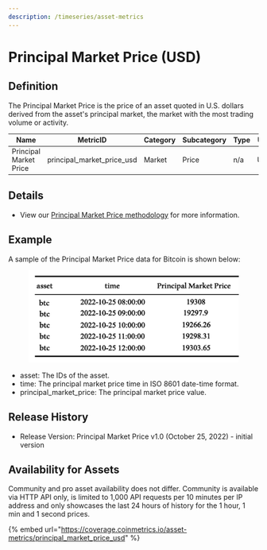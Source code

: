 ```yaml
---
description: /timeseries/asset-metrics
---
```


# Principal Market Price (USD)

## **Definition**

The Principal Market Price is the price of an asset quoted in U.S. dollars derived from the asset's principal market, the market with the most trading volume or activity.

| Name                   | **MetricID**                  | **Category** | **Subcategory** | **Type** | **Unit** | **Interval**   |
| ---------------------- | ----------------------------- | ------------ | --------------- | -------- | -------- | -------------- |
| Principal Market Price | principal\_market\_price\_usd | Market       | Price           | n/a      | USD      | 1d, 1h, 1m, 1s |

## Details

* View our [Principal Market Price methodology](https://docs.coinmetrics.io/market-data/methodologies/principal-market-price-methodology) for more information.

## **Example**

A sample of the Principal Market Price data for Bitcoin is shown below:

<figure><img src="https://raw.githubusercontent.com/coinmetrics/docs-website/master/.gitbook/assets/btc-pmp.png" alt=""><figcaption></figcaption></figure>

* asset:  The IDs of the asset.  &#x20;
* time: The principal market price time in ISO 8601 date-time format.
* principal\_market\_price:  The principal market price value.

## Release History

* Release Version: Principal Market Price v1.0 (October 25, 2022) - initial version

## **Availability for Assets**

Community and pro asset availability does not differ.  Community is available via HTTP API only, is limited to 1,000 API requests per 10 minutes per IP address and only showcases the last 24 hours of history for the 1 hour, 1 min and 1 second prices.&#x20;

{% embed url="https://coverage.coinmetrics.io/asset-metrics/principal_market_price_usd" %}
